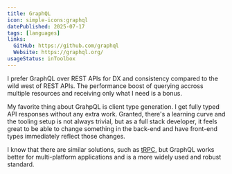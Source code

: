 ```yaml
---
title: GraphQL
icon: simple-icons:graphql
datePublished: 2025-07-17
tags: [languages]
links:
  GitHub: https://github.com/graphql
  Website: https://graphql.org/
usageStatus: inToolbox
---
```


I prefer GraphQL over REST APIs for DX and consistency compared to the wild west
of REST APIs. The performance boost of querying accross multiple resources and
receiving only what I need is a bonus.

My favorite thing about GrahpQL is client type generation. I get fully typed API
responses without any extra work. Granted, there's a learning curve and the
tooling setup is not always trivial, but as a full stack developer, it feels
great to be able to change something in the back-end and have front-end types
immediately reflect those changes.

I know that there are similar solutions, such as [tRPC](https://trpc.io/), but
GraphQL works better for multi-platform applications and is a more widely used
and robust standard.
